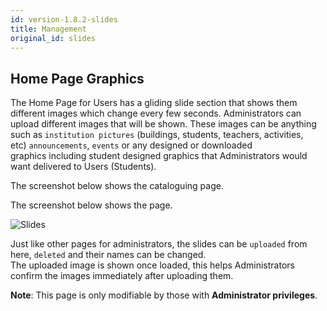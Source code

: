 ```yaml
---
id: version-1.8.2-slides
title: Management
original_id: slides
---
```


## Home Page Graphics  

The Home Page for Users has a gliding slide section that shows them different images which change every few seconds.
Administrators can upload different images that will be shown.  These images can be anything such as `institution pictures` (buildings, students, teachers, activities, etc) `announcements`, `events` or any designed or downloaded graphics including student designed graphics that Administrators would want delivered to Users (Students).

The screenshot below shows the cataloguing page.
 

The screenshot below shows the page.  

![Slides](assets/slides.png)  

Just like other pages for administrators, the slides can be `uploaded` from here, `deleted` and their names can be changed.  
The uploaded image is shown once loaded, this helps Administrators confirm the images immediately after uploading them.  

**Note**: This page is only modifiable by those with **Administrator privileges**. 





